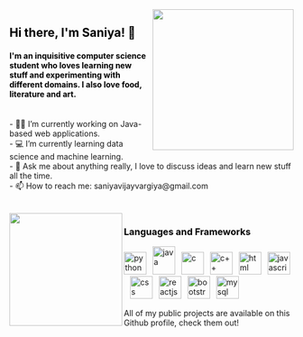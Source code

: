 <img align="right" width="250" margin-left="25%" src="https://media.giphy.com/media/v1.Y2lkPTc5MGI3NjExeHRzeGNheDl2NXZvY2g2NWkxM3NzMGVhMXA1eXFjZGtjc2QzZ2dzcyZlcD12MV9pbnRlcm5hbF9naWZfYnlfaWQmY3Q9Zw/MT5UUV1d4CXE2A37Dg/giphy.gif"/>

<h2 style="color:black">Hi there, I'm Saniya! 👋</h2> 
<h4 style="color:black">I'm an inquisitive computer science student who loves learning new stuff and experimenting with different domains. I also love food, literature and art.</h4>
<br>
- 👩‍💻  I’m currently working on Java-based web applications. <br>
- 💻  I’m currently learning data science and machine learning. <br>
- 💬  Ask me about anything really, I love to discuss ideas and learn new stuff all the time. <br>
- 📫  How to reach me: saniyavijayvargiya@gmail.com<br><br><br>

<img width="200" align="left" src="https://thepracticaldev.s3.amazonaws.com/i/pltswm81s6j50dfb2qqk.jpg"/>

<h3 style="color:black">Languages and Frameworks</h3>
<p>
<img width="40" src="https://upload.wikimedia.org/wikipedia/commons/c/c3/Python-logo-notext.svg" title="python"/>&ensp;
<img width="40" height="50" src="https://upload.wikimedia.org/wikipedia/fr/2/2e/Java_Logo.svg" title="java"/>&ensp;
<img width="40" src="https://upload.wikimedia.org/wikipedia/commons/1/18/C_Programming_Language.svg" title="c"/>&ensp;
<img width="40" src="https://upload.wikimedia.org/wikipedia/commons/1/18/ISO_C%2B%2B_Logo.svg" title="c++"/>&ensp;
<img src="https://upload.wikimedia.org/wikipedia/commons/3/38/HTML5_Badge.svg" width="40" title="html"/>&ensp;
<img src="https://upload.wikimedia.org/wikipedia/commons/b/ba/Javascript_badge.svg" width="40" title="javascript"/>&ensp;
<img src="https://upload.wikimedia.org/wikipedia/commons/6/62/CSS3_logo.svg" width="40" title="css"/>&ensp;
<img src="https://upload.wikimedia.org/wikipedia/commons/a/a7/React-icon.svg" width="40" title="reactjs"/>&ensp;
<img src="https://upload.wikimedia.org/wikipedia/commons/b/b2/Bootstrap_logo.svg" width="40" title="bootstrap"/>&ensp;
<img src="https://upload.wikimedia.org/wikipedia/fr/6/62/MySQL.svg" width="40" height="40" title="mysql"/>&ensp;
</p>

All of my public projects are available on this Github profile, check them out!
